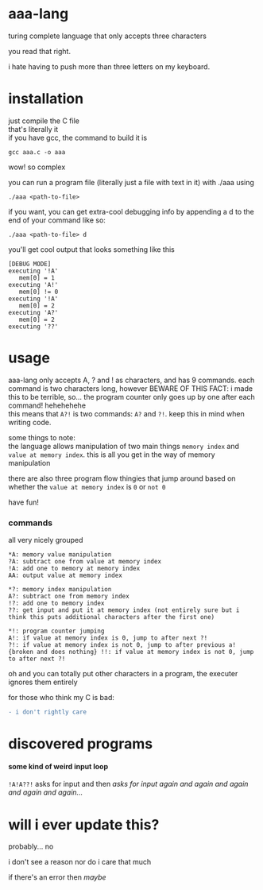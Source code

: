 # aaa-lang
turing complete language that only accepts three characters

you read that right.  

i hate having to push more than three letters on my keyboard.

# installation
just compile the C file  
that's literally it  
if you have gcc, the command to build it is
```console
gcc aaa.c -o aaa
```
wow! so complex  
  
you can run a program file (literally just a file with text in it) with ./aaa using 
```console
./aaa <path-to-file>
```
if you want, you can get extra-cool debugging info by appending a d to the end of your command like so:
```console
./aaa <path-to-file> d
```
you'll get cool output that looks something like this
```console
[DEBUG MODE]
executing '!A'
   mem[0] = 1
executing 'A!'
   mem[0] != 0
executing '!A'
   mem[0] = 2
executing 'A?'
   mem[0] = 2
executing '??'
```

# usage
aaa-lang only accepts A, ? and ! as characters, and has 9 commands.
each command is two characters long, however BEWARE OF THIS FACT: i made this to be terrible, so... the program counter only goes up by one after each command! hehehehehe  
this means that `A?!` is two commands: `A?` and `?!`. keep this in mind when writing code.  
  
some things to note:  
the language allows manipulation of two main things `memory index` and `value at memory index`. this is all you get in the way of memory manipulation  
  
there are also three program flow thingies that jump around based on whether the `value at memory index` is `0` or `not 0`  
  
have fun!
### commands
all very nicely grouped
```
*A: memory value manipulation 
?A: subtract one from value at memory index
!A: add one to memory at memory index
AA: output value at memory index

*?: memory index manipulation
A?: subtract one from memory index
!?: add one to memory index
??: get input and put it at memory index (not entirely sure but i think this puts additional characters after the first one)

*!: program counter jumping
A!: if value at memory index is 0, jump to after next ?!
?!: if value at memory index is not 0, jump to after previous a!
{broken and does nothing} !!: if value at memory index is not 0, jump to after next ?!
```
oh and you can totally put other characters in a program, the executer ignores them entirely

for those who think my C is bad:
```diff
- i don't rightly care
```

# discovered programs
#### some kind of weird input loop
```!A!A??!``` asks for input and then *asks for input again and again and again and again and again...*

# will i ever update this?
probably... no

i don't see a reason nor do i care that much

if there's an error then *maybe*
